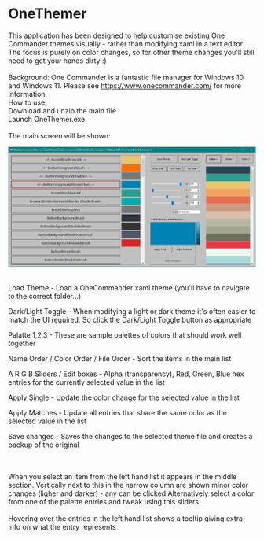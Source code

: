 # OneThemer

This application has been designed to help customise existing One Commander themes visually - rather than modifying xaml in a text editor.\
The focus is purely on color changes, so for other theme changes you'll still need to get your hands dirty :)
\
\
Background:
One Commander is a fantastic file manager for Windows 10 and Windows 11.
Please see https://www.onecommander.com/ for more information.
\
How to use:  
Download and unzip the main file\
Launch OneThemer.exe\
\
The main screen will be shown:

![Screenshot](screenshot.png)

\
Load Theme - Load a OneCommander xaml theme (you'll have to navigate to the correct folder...)

Dark/Light Toggle - When modifying a light or dark theme it's often easier to match the UI required. So click the Dark/Light Toggle button as appropriate

Palatte 1,2,3 - These are sample palettes of colors that should work well together

Name Order / Color Order / File Order - Sort the items in the main list

A R G B Sliders / Edit boxes - Alpha (transparency), Red, Green, Blue hex entries for the currently selected value in the list

Apply Single - Update the color change for the selected value in the list

Apply Matches - Update all entries that share the same color as the selected value in the list

Save changes - Saves the changes to the selected theme file and creates a backup of the original



\
\
When you select an item from the left hand list it appears in the middle section. 
Vertically next to this in the narrow column are shown minor color changes (ligher and darker) - any can be clicked
Alternatively select a color from one of the palette entries and tweak using this sliders.
\
\
Hovering over the entries in the left hand list shows a tooltip giving extra info on what the entry represents



